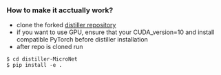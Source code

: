 ### How to make it acctually work?

- clone the forked [distiller repository](https://github.com/alexturn/distiller-MicroNet)
- if you want to use GPU, ensure that your CUDA_version=10 and install compatible PyTorch before distiller installation
- after repo is cloned run 
```
$ cd distiller-MicroNet
$ pip install -e .
```
